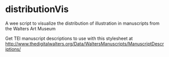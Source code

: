 distributionVis
===============

A wee script to visualize the distribution of illustration in manuscripts from the Walters Art Museum

Get TEI manuscript descriptions to use with this stylesheet at http://www.thedigitalwalters.org/Data/WaltersManuscripts/ManuscriptDescriptions/
